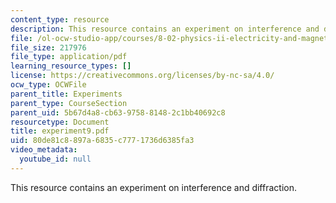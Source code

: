 ```yaml
---
content_type: resource
description: This resource contains an experiment on interference and diffraction.
file: /ol-ocw-studio-app/courses/8-02-physics-ii-electricity-and-magnetism-spring-2007/80de81c8897a6835c7771736d6385fa3_experiment9.pdf
file_size: 217976
file_type: application/pdf
learning_resource_types: []
license: https://creativecommons.org/licenses/by-nc-sa/4.0/
ocw_type: OCWFile
parent_title: Experiments
parent_type: CourseSection
parent_uid: 5b67d4a8-cb63-9758-8148-2c1bb40692c8
resourcetype: Document
title: experiment9.pdf
uid: 80de81c8-897a-6835-c777-1736d6385fa3
video_metadata:
  youtube_id: null
---
```

This resource contains an experiment on interference and diffraction.